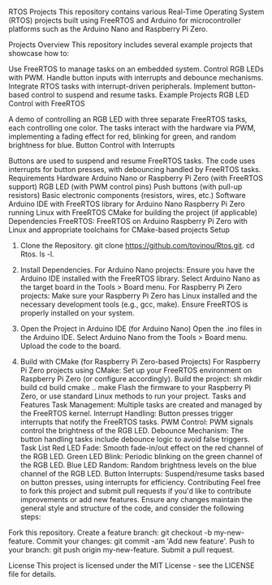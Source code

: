 RTOS Projects
This repository contains various Real-Time Operating System (RTOS) projects built using FreeRTOS and Arduino for microcontroller platforms such as the Arduino Nano and Raspberry Pi Zero.

Projects Overview
This repository includes several example projects that showcase how to:

Use FreeRTOS to manage tasks on an embedded system.
Control RGB LEDs with PWM.
Handle button inputs with interrupts and debounce mechanisms.
Integrate RTOS tasks with interrupt-driven peripherals.
Implement button-based control to suspend and resume tasks.
Example Projects
RGB LED Control with FreeRTOS

A demo of controlling an RGB LED with three separate FreeRTOS tasks, each controlling one color.
The tasks interact with the hardware via PWM, implementing a fading effect for red, blinking for green, and random brightness for blue.
Button Control with Interrupts

Buttons are used to suspend and resume FreeRTOS tasks.
The code uses interrupts for button presses, with debouncing handled by FreeRTOS tasks.
Requirements
Hardware
Arduino Nano or Raspberry Pi Zero (with FreeRTOS support)
RGB LED (with PWM control pins)
Push buttons (with pull-up resistors)
Basic electronic components (resistors, wires, etc.)
Software
Arduino IDE with FreeRTOS library for Arduino Nano
Raspberry Pi Zero running Linux with FreeRTOS
CMake for building the project (if applicable)
Dependencies
FreeRTOS: FreeRTOS on Arduino
Raspberry Pi Zero with Linux and appropriate toolchains for CMake-based projects
Setup
1. Clone the Repository.
git clone https://github.com/tovinou/Rtos.git.
cd Rtos.
ls -l.

3. Install Dependencies.
For Arduino Nano projects:
Ensure you have the Arduino IDE installed with the FreeRTOS library.
Select Arduino Nano as the target board in the Tools > Board menu.
For Raspberry Pi Zero projects:
Make sure your Raspberry Pi Zero has Linux installed and the necessary development tools (e.g., gcc, make).
Ensure FreeRTOS is properly installed on your system.
4. Open the Project in Arduino IDE (for Arduino Nano)
Open the .ino files in the Arduino IDE.
Select Arduino Nano from the Tools > Board menu.
Upload the code to the board.
5. Build with CMake (for Raspberry Pi Zero-based Projects)
For Raspberry Pi Zero projects using CMake:
Set up your FreeRTOS environment on Raspberry Pi Zero (or configure accordingly).
Build the project:
sh
mkdir build
cd build
cmake ..
make
Flash the firmware to your Raspberry Pi Zero, or use standard Linux methods to run your project.
Tasks and Features
Task Management: Multiple tasks are created and managed by the FreeRTOS kernel.
Interrupt Handling: Button presses trigger interrupts that notify the FreeRTOS tasks.
PWM Control: PWM signals control the brightness of the RGB LED.
Debounce Mechanism: The button handling tasks include debounce logic to avoid false triggers.
Task List
Red LED Fade: Smooth fade-in/out effect on the red channel of the RGB LED.
Green LED Blink: Periodic blinking on the green channel of the RGB LED.
Blue LED Random: Random brightness levels on the blue channel of the RGB LED.
Button Interrupts: Suspend/resume tasks based on button presses, using interrupts for efficiency.
Contributing
Feel free to fork this project and submit pull requests if you'd like to contribute improvements or add new features. Ensure any changes maintain the general style and structure of the code, and consider the following steps:

Fork this repository.
Create a feature branch: git checkout -b my-new-feature.
Commit your changes: git commit -am 'Add new feature'.
Push to your branch: git push origin my-new-feature.
Submit a pull request.

License
This project is licensed under the MIT License - see the LICENSE file for details.
